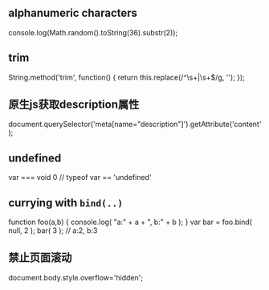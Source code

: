 alphanumeric characters
------------------------
console.log(Math.random().toString(36).substr(2));

trim
------------
String.method('trim', function() {
	return this.replace(/^\s+|\s+$/g, '');
});

原生js获取description属性
-------
document.querySelector('meta[name="description"]').getAttribute('content');

undefined
-------
var === void 0 // typeof var == 'undefined'

currying with `bind(..)`
-------
function foo(a,b) {
    console.log( "a:" + a + ", b:" + b );
}
var bar = foo.bind( null, 2 );
bar( 3 ); // a:2, b:3

禁止页面滚动
-------
document.body.style.overflow='hidden';
